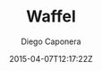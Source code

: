 ---
title: 'Waffel'
github: https://github.com/moonwave99/waffel
demo: https://moonwave99.github.io/waffel/
author: Diego Caponera
ssg:
  - Brunch
cms:
  - No Cms
date: 2015-04-07T12:17:22Z
github_branch: master
description: "Yet another static generator, here to help you with more concrete use cases than just your personal blog."
stale: false
---